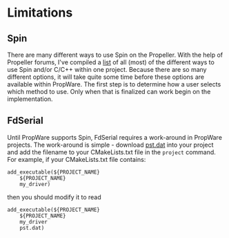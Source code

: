 Limitations
===========

Spin
----

There are many different ways to use Spin on the Propeller. With the help of Propeller forums, I've compiled a 
[list](http://forums.parallax.com/showthread.php/157563-Combining-Spin-and-C) of all (most) of the different ways to 
use Spin and/or C/C++ within one project. Because there are so many different options, it will take quite some time 
before these options are available within PropWare. The first step is to determine how a user selects which method to 
use. Only when that is finalized can work begin on the implementation. 

FdSerial
--------

Until PropWare supports Spin, FdSerial requires a work-around in PropWare projects. The work-around is simple -
download [pst.dat](http://david.zemon.name/downloads/pst.dat) into your project and add the filename to your 
CMakeLists.txt file in the `project` command. For example, if your CMakeLists.txt file contains:

~~~~~~~~~~~~~~~~~~~~~~~~~~~~~~~~~~~~~{.cmake}
add_executable(${PROJECT_NAME}
    ${PROJECT_NAME}
    my_driver)
~~~~~~~~~~~~~~~~~~~~~~~~~~~~~~~~~~~~~

then you should modify it to read

~~~~~~~~~~~~~~~~~~~~~~~~~~~~~~~~~~~~~{.cmake}
add_executable(${PROJECT_NAME}
    ${PROJECT_NAME}
    my_driver
    pst.dat)
~~~~~~~~~~~~~~~~~~~~~~~~~~~~~~~~~~~~~
